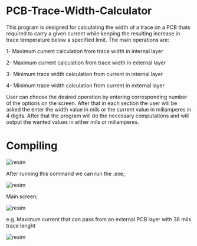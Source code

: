# PCB-Trace-Width-Calculator
This program is designed for calculating the width of a trace on a PCB thats required to carry a given
current while keeping the resulting increase in trace temperature below a specified limit. The main
operations are:

1- Maximum current calculation from trace width in internal layer

2- Maximum current calculation from trace width in external layer

3- Minimum trace width calculation from current in internal layer

4- Minimum trace width calculation from current in external layer

User can choose the desired operation by entering corresponding number of the options on the
screen. After that in each section the user will be asked the enter the width value in mils or the
current value in miliamperes in 4 digits.
After that the program will do the necessary computations and will output the wanted values in
either mils or miliamperes.



# Compiling

![resim](https://user-images.githubusercontent.com/68744286/130994339-e5b01d25-23e5-49f9-9445-58bc99ac9af5.png)

After running this command we can run the .exe;

![resim](https://user-images.githubusercontent.com/68744286/130994474-4d6be764-60c5-4d00-a676-64883de7195b.png)

Main screen;

![resim](https://user-images.githubusercontent.com/68744286/130994505-5c578641-29d1-4b09-aefd-8b4493253483.png)

e.g. Maximum current that can pass from an external PCB layer with 38 mils trace lenght

![resim](https://user-images.githubusercontent.com/68744286/130995212-4adeeb43-d32c-4c9e-a36b-88d4ba984e5d.png)

